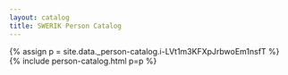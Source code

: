 ```yaml
---
layout: catalog
title: SWERIK Person Catalog
---
```

{% assign p = site.data._person-catalog.i-LVt1m3KFXpJrbwoEm1nsfT %}
{% include person-catalog.html p=p %}

